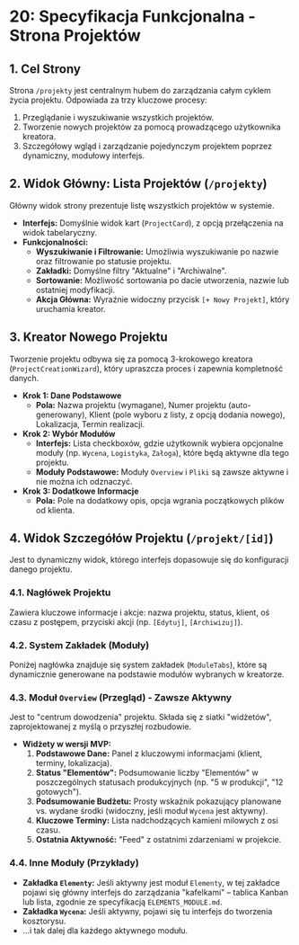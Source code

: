# 20: Specyfikacja Funkcjonalna - Strona Projektów

## 1. Cel Strony

Strona `/projekty` jest centralnym hubem do zarządzania całym cyklem życia projektu. Odpowiada za trzy kluczowe procesy:
1.  Przeglądanie i wyszukiwanie wszystkich projektów.
2.  Tworzenie nowych projektów za pomocą prowadzącego użytkownika kreatora.
3.  Szczegółowy wgląd i zarządzanie pojedynczym projektem poprzez dynamiczny, modułowy interfejs.

## 2. Widok Główny: Lista Projektów (`/projekty`)

Główny widok strony prezentuje listę wszystkich projektów w systemie.

- **Interfejs:** Domyślnie widok kart (`ProjectCard`), z opcją przełączenia na widok tabelaryczny.
- **Funkcjonalności:**
    - **Wyszukiwanie i Filtrowanie:** Umożliwia wyszukiwanie po nazwie oraz filtrowanie po statusie projektu.
    - **Zakładki:** Domyślne filtry "Aktualne" i "Archiwalne".
    - **Sortowanie:** Możliwość sortowania po dacie utworzenia, nazwie lub ostatniej modyfikacji.
    - **Akcja Główna:** Wyraźnie widoczny przycisk `[+ Nowy Projekt]`, który uruchamia kreator.

## 3. Kreator Nowego Projektu

Tworzenie projektu odbywa się za pomocą 3-krokowego kreatora (`ProjectCreationWizard`), który upraszcza proces i zapewnia kompletność danych.

- **Krok 1: Dane Podstawowe**
    - **Pola:** Nazwa projektu (wymagane), Numer projektu (auto-generowany), Klient (pole wyboru z listy, z opcją dodania nowego), Lokalizacja, Termin realizacji.
- **Krok 2: Wybór Modułów**
    - **Interfejs:** Lista checkboxów, gdzie użytkownik wybiera opcjonalne moduły (np. `Wycena`, `Logistyka`, `Załoga`), które będą aktywne dla tego projektu.
    - **Moduły Podstawowe:** Moduły `Overview` i `Pliki` są zawsze aktywne i nie można ich odznaczyć.
- **Krok 3: Dodatkowe Informacje**
    - **Pola:** Pole na dodatkowy opis, opcja wgrania początkowych plików od klienta.

## 4. Widok Szczegółów Projektu (`/projekt/[id]`)

Jest to dynamiczny widok, którego interfejs dopasowuje się do konfiguracji danego projektu.

### 4.1. Nagłówek Projektu
Zawiera kluczowe informacje i akcje: nazwa projektu, status, klient, oś czasu z postępem, przyciski akcji (np. `[Edytuj]`, `[Archiwizuj]`).

### 4.2. System Zakładek (Moduły)
Poniżej nagłówka znajduje się system zakładek (`ModuleTabs`), które są dynamicznie generowane na podstawie modułów wybranych w kreatorze.

### 4.3. Moduł `Overview` (Przegląd) - Zawsze Aktywny
Jest to "centrum dowodzenia" projektu. Składa się z siatki "widżetów", zaprojektowanej z myślą o przyszłej rozbudowie.

- **Widżety w wersji MVP:**
    1.  **Podstawowe Dane:** Panel z kluczowymi informacjami (klient, terminy, lokalizacja).
    2.  **Status "Elementów":** Podsumowanie liczby "Elementów" w poszczególnych statusach produkcyjnych (np. "5 w produkcji", "12 gotowych").
    3.  **Podsumowanie Budżetu:** Prosty wskaźnik pokazujący planowane vs. wydane środki (widoczny, jeśli moduł `Wycena` jest aktywny).
    4.  **Kluczowe Terminy:** Lista nadchodzących kamieni milowych z osi czasu.
    5.  **Ostatnia Aktywność:** "Feed" z ostatnimi zdarzeniami w projekcie.

### 4.4. Inne Moduły (Przykłady)
- **Zakładka `Elementy`:** Jeśli aktywny jest moduł `Elementy`, w tej zakładce pojawi się główny interfejs do zarządzania "kafelkami" – tablica Kanban lub lista, zgodnie ze specyfikacją `ELEMENTS_MODULE.md`.
- **Zakładka `Wycena`:** Jeśli aktywny, pojawi się tu interfejs do tworzenia kosztorysu.
- ...i tak dalej dla każdego aktywnego modułu.
